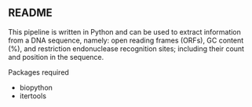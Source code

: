 ## README

This pipeline is written in Python and can be used to extract information from a DNA sequence, namely: open reading frames (ORFs), GC content (%), and restriction endonuclease recognition sites; including their count and position in the sequence.

Packages required
 - biopython
 - itertools

